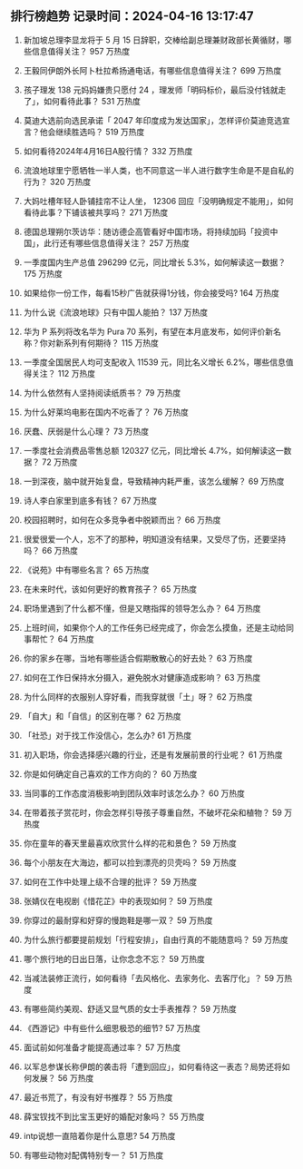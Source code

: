 
## 排行榜趋势 记录时间：2024-04-16 13:17:47
  
  1. 新加坡总理李显龙将于 5 月 15 日辞职，交棒给副总理兼财政部长黄循财，哪些信息值得关注？ 957 万热度
    
  2. 王毅同伊朗外长阿卜杜拉希扬通电话，有哪些信息值得关注？ 699 万热度
    
  3. 孩子理发 138 元妈妈嫌贵只愿付 24 ，理发师「明码标价，最后没付钱就走了」，如何看待此事？ 531 万热度
    
  4. 莫迪大选前向选民承诺「 2047 年印度成为发达国家」，怎样评价莫迪竞选宣言？他会继续胜选吗？ 519 万热度
    
  5. 如何看待2024年4月16日A股行情？ 332 万热度
    
  6. 流浪地球里宁愿牺牲一半人类，也不同意这一半人进行数字生命是不是自私的行为？ 320 万热度
    
  7. 大妈吐槽年轻人卧铺挂帘不让人坐， 12306 回应「没明确规定不能用」，如何看待此事？下铺该被共享吗？ 271 万热度
    
  8. 德国总理朔尔茨访华：随访德企高管看好中国市场，将持续加码「投资中国」，此行还有哪些信息值得关注？ 257 万热度
    
  9. 一季度国内生产总值 296299 亿元，同比增⻓ 5.3%，如何解读这一数据？ 175 万热度
    
  10. 如果给你一份工作，每看15秒广告就获得1分钱，你会接受吗? 164 万热度
    
  11. 为什么说《流浪地球》只有中国人能拍？ 137 万热度
    
  12. 华为 P 系列将改名华为 Pura 70 系列，有望在本月底发布，如何评价新名称？你对新系列有何期待？ 115 万热度
    
  13. 一季度全国居民人均可支配收入 11539 元，同比名义增长 6.2%，哪些信息值得关注？ 112 万热度
    
  14. 为什么依然有人坚持阅读纸质书？ 79 万热度
    
  15. 为什么好莱坞电影在国内不吃香了？ 76 万热度
    
  16. 厌蠢、厌弱是什么心理？ 73 万热度
    
  17. 一季度社会消费品零售总额 120327 亿元，同比增长 4.7%，如何解读这一数据？ 72 万热度
    
  18. 一到深夜，脑中就开始复盘，导致精神内耗严重，该怎么缓解？ 69 万热度
    
  19. 诗人李白家里到底多有钱？ 67 万热度
    
  20. 校园招聘时，如何在众多竞争者中脱颖而出？ 66 万热度
    
  21. 很爱很爱一个人，忘不了的那种，明知道没有结果，又受尽了伤，还要坚持吗？ 66 万热度
    
  22. 《说苑》中有哪些名言？ 65 万热度
    
  23. 在未来时代，该如何更好的教育孩子？ 65 万热度
    
  24. 职场里遇到了什么都不懂，但是又瞎指挥的领导怎么办？ 64 万热度
    
  25. 上班时间，如果你个人的工作任务已经完成了，你会怎么摸鱼，还是主动给同事帮忙？ 64 万热度
    
  26. 你的家乡在哪，当地有哪些适合假期散散心的好去处？ 63 万热度
    
  27. 如何在工作日保持水分摄入，避免脱水对健康造成影响？ 63 万热度
    
  28. 为什么同样的衣服别人穿好看，而我穿就很「土」呀？ 62 万热度
    
  29. 「自大」和「自信」的区别在哪？ 62 万热度
    
  30. 「社恐」对于找工作没信心，怎么办? 61 万热度
    
  31. 初入职场，你会选择感兴趣的行业，还是有发展前景的行业呢？ 61 万热度
    
  32. 你是如何确定自己喜欢的工作方向的？ 60 万热度
    
  33. 当同事的工作态度消极影响到团队效率时该怎么办？ 60 万热度
    
  34. 在带着孩子赏花时，你会怎样引导孩子尊重自然，不破坏花朵和植物？ 59 万热度
    
  35. 你在童年的春天里最喜欢欣赏什么样的花和景色？ 59 万热度
    
  36. 每个小朋友在大海边，都可以捡到漂亮的贝壳吗？ 59 万热度
    
  37. 如何在工作中处理上级不合理的批评？ 59 万热度
    
  38. 张婧仪在电视剧《惜花芷》中的表现如何？ 59 万热度
    
  39. 你穿过的最耐穿和好穿的慢跑鞋是哪一双？ 59 万热度
    
  40. 为什么旅行都要提前规划「行程安排」，自由行真的不能随意吗？ 59 万热度
    
  41. 哪个旅行地的日出日落，让你念念不忘？ 59 万热度
    
  42. 当减法装修正流行，如何看待「去风格化、去家务化、去客厅化」？ 59 万热度
    
  43. 有哪些简约美观、舒适又显气质的女士手表推荐？ 59 万热度
    
  44. 《西游记》中有些什么细思极恐的细节? 57 万热度
    
  45. 面试前如何准备才能提高通过率？ 57 万热度
    
  46. 以军总参谋长称伊朗的袭击将「遭到回应」，如何看待这一表态？局势还将如何发展？ 56 万热度
    
  47. 最近书荒了，有没有好书推荐？ 55 万热度
    
  48. 薛宝钗找不到比宝玉更好的婚配对象吗？ 55 万热度
    
  49. intp说想一直陪着你是什么意思? 54 万热度
    
  50. 有哪些动物对配偶特别专一？ 51 万热度
    